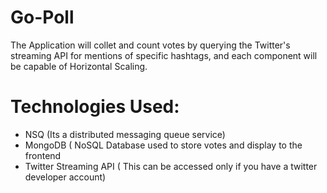 # Go-Poll
The Application will collet and count votes by querying the Twitter's streaming API for mentions of 
specific hashtags, and each component will be capable of Horizontal Scaling. 

# Technologies Used:
- NSQ (Its a distributed messaging queue service)
- MongoDB ( NoSQL Database used to store votes and display to the frontend
- Twitter Streaming API ( This can be accessed only if you have a twitter developer account)
